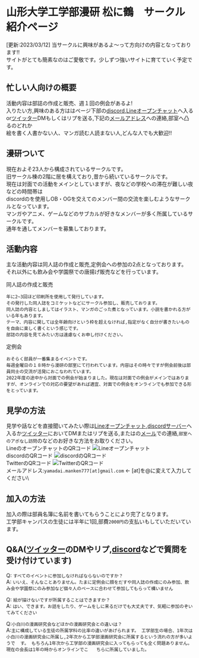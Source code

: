 # 山形大学工学部漫研 松に鶴　サークル紹介ページ
[更新:2023/03/12]
当サークルに興味があるよ～って方向けの内容となっております!!\
サイトがとても簡素なのはご愛敬です。少しずつ強いサイトに育てていく予定です。

## 忙しい人向けの概要
活動内容は部誌の作成と販売、週１回の例会があるよ!\
入りたい方,興味のある方ははページ下部の[discord](https://discord.gg/gj9aXgFTp5),[Lineオープンチャット](https://line.me/ti/g2/O2tQ-ged5dKgz9QLHtrT7eTOMa93BuZoyojyJg?utm_source=invitation&utm_medium=link_copy&utm_campaign=default)へ入るor[ツイッター](https://twitter.com/yzmanken)DMもしくはリプを送る,下記の[メールアドレス](yamadai.manken777@gmail.com)への連絡,部室へ凸るのどれか\
絵を書く人書かない人、マンガ読む人読まない人,どんな人でも大歓迎!!

## 漫研ついて
現在およそ23人から構成されているサークルです。\
旧サークル棟の2階に居を構えており,昔から続いているサークルです。\
現在は対面での活動をメインとしていますが、夜などの学校への滞在が難しい夜などの時間帯は\
discordのを使用しOB・OGを交えてのメンバー間の交流を楽しむようなサークルとなっています。\
マンガやアニメ、ゲームなどのサブカルが好きなメンバーが多く所属しているサークルです。\
通年を通してメンバーを募集しております。



## 活動内容
主な活動内容は同人誌の作成と販売,定例会への参加の2点となっております。\
それ以外にも飲み会や学園祭での唐揚げ販売などを行っています。

同人誌の作成と販売
```
年に2~3回ほど印刷所を使用して発行しています。
その発行した同人誌をコミケットなどにサークル参加し、販売しております。
同人誌の内容としましてはイラスト、マンガのごった煮となっています。小説を書かれる方がいる年もあります。
テーマ、内容に関しては全年齢向けという枠を超えなければ,指定がなく自分が書きたいものを自由に楽しく書くという感じです。
部誌の内容を見てみたい方は遠慮なくお申し付けください。
```

定例会
```
おそらく部員が一番集まるイベントです。
毎週金曜日の１８時から漫研の部室にて行われています。内容はその時々ですが例会前後は部員同士の交流が活発におこなわれています。
2022年度の途中から対面での例会が始まりました。現在は対面での例会がメインではありますが、オンラインでの対応の要望があれば適宜、対面での例会をオンラインでも参加できる形をとっています。
```

## 見学の方法
見学や話などを直接聞いてみたい際は[Lineオープンチャット](https://line.me/ti/g2/O2tQ-ged5dKgz9QLHtrT7eTOMa93BuZoyojyJg?utm_source=invitation&utm_medium=link_copy&utm_campaign=default),[discordサーバー](https://discord.gg/gj9aXgFTp5)へ入るか[ツイッター](https://twitter.com/yzmanken)においてDMまたはリプを送る,またはの[メール](yamadai.manken777@gmail.com)での連絡,`部室へのアポなし訪問`のなどのお好きな方法をお取りください。\
LineのオープンチャットのQRコード
![Lineオープンチャット](https://cdn.discordapp.com/attachments/831773372030779422/1095299917246890014/lineQrCode.jpg)\
discordのQRコード
![discordのQRコード](https://cdn.discordapp.com/attachments/661593028170874880/1084169489165320304/discord.png)\
TwitterのQRコード
![TwitterのQRコード](https://cdn.discordapp.com/attachments/661593028170874880/1084168661109067796/twitter.png)\
メールアドレス:`yamadai.manken777[at]gmail.com` ← [at]を@に変えて入力してください\



## 加入の方法
加入の際は部員名簿に名前を書いてもらうことにより完了となります。\
工学部キャンパスの生徒には半年に1回,部費`2000円`の支払いもしていただいています。

## Q&A([ツイッター](https://twitter.com/yzmanken)のDMやリプ,[discord](https://discord.gg/gj9aXgFTp5)などで質問を受け付けています)
Q: `すべてのイベントに参加しなければならないのですか？`\
A: `いいえ、そんなことありません。たまに定例会に顔をだすや同人誌の作成にのみ参加、飲み会や学園祭にのみ参加など個々人のペースに合わせて参加してもらって構いません`

Q: `絵が描けないですが所属することはできますか？`\
A: `はい、できます。お話をしたり、ゲームをしに来るだけでも大丈夫です、気軽に参加のぞいてみてください`

Q:`小白川の漫画研究会などほかの漫画研究会との違いは？`\
A:`主に構成している生徒の所属学科の比率の違いがあげられます。
  工学部生の場合、1年次は小白川の漫画研究会に所属し,2年次から工学部漫画研究会に所属するという流れの方が多いようで  す。
  もちろん1年次から工学部の漫画研究会に入ってもらっても全く問題ありません。現在の会長は1年の時からオンラインでこ   ちらに所属していました。`
